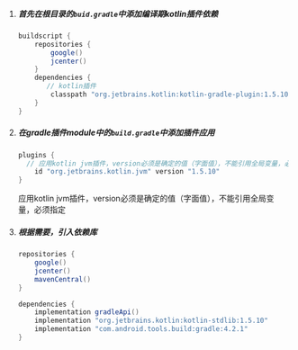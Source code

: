 1. ##### 首先在根目录的`buid.gradle`中添加编译期kotlin插件依赖

   ```groovy
   buildscript {
       repositories {
           google()
           jcenter()
       }
       dependencies {
          // kotlin插件
           classpath "org.jetbrains.kotlin:kotlin-gradle-plugin:1.5.10"
       }
   }
   ```

2. ##### 在gradle插件module中的`build.gradle`中添加插件应用

   ```groovy
   plugins {
     // 应用kotlin jvm插件，version必须是确定的值（字面值），不能引用全局变量，必须指定
       id "org.jetbrains.kotlin.jvm" version "1.5.10"
   }
   ```

   应用kotlin jvm插件，version必须是确定的值（字面值），不能引用全局变量，必须指定

   

3. ##### 根据需要，引入依赖库

   ```groovy
   repositories {
       google()
       jcenter()
       mavenCentral()
   }
   
   dependencies {
       implementation gradleApi()
       implementation "org.jetbrains.kotlin:kotlin-stdlib:1.5.10"
       implementation "com.android.tools.build:gradle:4.2.1"
   }
   ```

   